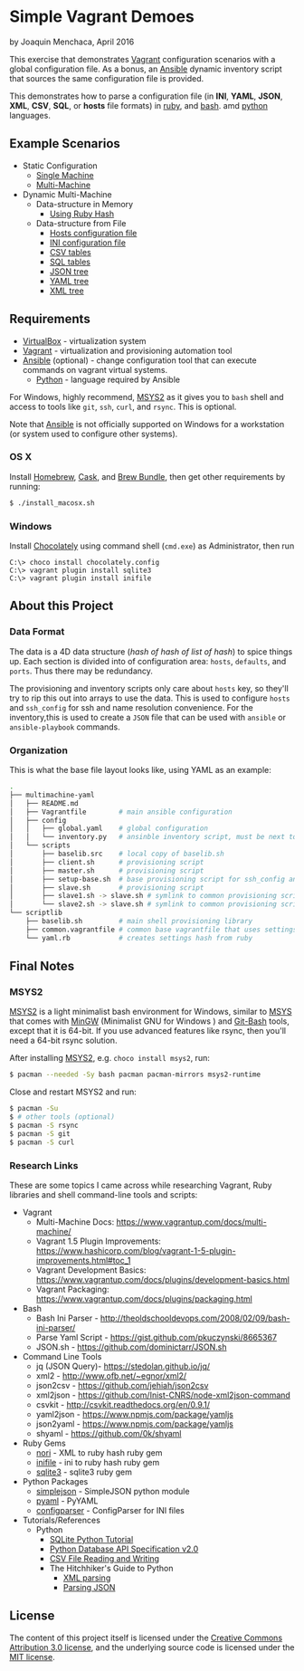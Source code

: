 # **Simple Vagrant Demoes**

by Joaquin Menchaca, April 2016

This exercise that demonstrates [Vagrant](https://www.vagrantup.com/) configuration scenarios with a global configuration file.  As a bonus, an [Ansible](https://www.ansible.com/) dynamic inventory script that sources the same configuration file is provided.

This demonstrates how to parse a configuration file (in **INI**, **YAML**, **JSON**, **XML**, **CSV**, **SQL**, or **hosts** file formats) in [ruby](https://www.ruby-lang.org/en/), and [bash](https://www.gnu.org/software/bash/). amd [python](https://www.python.org/) languages.

## **Example Scenarios**

- Static Configuration
    - [Single Machine](singlemachine/README.md)  
    - [Multi-Machine](multimachine/README.md)
- Dynamic Multi-Machine
     - Data-structure in Memory
        - [Using Ruby Hash](multimachine-mem/README.md)
     - Data-structure from File
        - [Hosts configuration file](multimachine-hosts/README.md)
        - [INI configuration file](multimachine-ini/README.md)
        - [CSV tables](multimachine-csv/README.md)
        - [SQL tables](multimachine-sql/README.md)
        - [JSON tree](multimachine-json/README.md)
        - [YAML tree](multimachine-yaml/README.md)
        - [XML tree](multimachine-xml/README.md)

## **Requirements**

* [VirtualBox](https://www.virtualbox.org/wiki/Downloads) - virtualization system
* [Vagrant](http://vagrantup.com/) - virtualization and provisioning automation tool
* [Ansible](https://www.ansible.com/) (optional) - change configuration tool that can execute commands on vagrant virtual systems.
   * [Python](https://www.python.org/) - language required by Ansible

For Windows, highly recommend, [MSYS2](https://msys2.github.io/) as it gives you to `bash` shell and access to tools like `git`, `ssh`, `curl`, and `rsync`.  This is optional.

Note that [Ansible](https://www.ansible.com/) is not officially supported on Windows for a workstation (or system used to configure other systems).

### **OS X**

Install [Homebrew](http://brew.sh/), [Cask](https://caskroom.github.io/), and [Brew Bundle](https://github.com/Homebrew/homebrew-bundle), then get other requirements by running:

```bash
$ ./install_macosx.sh
```

### **Windows**

Install [Chocolately](chocolately) using command shell (`cmd.exe`) as Administrator, then run

```batch
C:\> choco install chocolately.config
C:\> vagrant plugin install sqlite3
C:\> vagrant plugin install inifile
```

## **About this Project**

### **Data Format**

The data is a 4D data structure (*hash of hash of list of hash*) to spice things up.  Each section is divided into of configuration area: `hosts`, `defaults`, and `ports`.  Thus there may be redundancy.  

The provisioning and inventory scripts only care about `hosts` key, so they'll try to rip this out into arrays to use the data.  This is used to configure `hosts` and `ssh_config` for ssh and name resolution convenience.  For the inventory,this is used to create a `JSON` file that can be used with `ansible` or `ansible-playbook` commands.

### **Organization**

This is what the base file layout looks like, using YAML as an example:

```bash
.
├── multimachine-yaml
│   ├── README.md
│   ├── Vagrantfile        # main ansible configuration
│   ├── config
│   │   ├── global.yaml    # global configuration
│   │   └── inventory.py   # ansinble inventory script, must be next to config
│   └── scripts
│       ├── baselib.src    # local copy of baselib.sh
│       ├── client.sh      # provisioning script
│       ├── master.sh      # provisioning script
│       ├── setup-base.sh  # base provisioning script for ssh_config and hosts
│       ├── slave.sh       # provisioning script
│       ├── slave1.sh -> slave.sh # symlink to common provisioning script
│       └── slave2.sh -> slave.sh # symlink to common provisioning script
└── scriptlib
    ├── baselib.sh         # main shell provisioning library
    ├── common.vagrantfile # common base vagrantfile that uses settings hash
    └── yaml.rb            # creates settings hash from ruby
```

## **Final Notes**

### **MSYS2**

[MSYS2](https://msys2.github.io/) is a light minimalist bash environment for Windows, similar to [MSYS](http://www.mingw.org/wiki/msys) that comes with [MinGW](http://www.mingw.org/) (Minimalist GNU for Windows
) and [Git-Bash](https://git-for-windows.github.io/) tools, except that it is 64-bit.  If you use advanced features like rsync, then you'll need a 64-bit rsync solution.

After installing [MSYS2](https://msys2.github.io/), e.g. `choco install msys2`, run:

```bash
$ pacman --needed -Sy bash pacman pacman-mirrors msys2-runtime
```

Close and restart MSYS2 and run:

```bash
$ pacman -Su
$ # other tools (optional)
$ pacman -S rsync
$ pacman -S git
$ pacman -S curl
```

### **Research Links**

These are some topics I came across while researching Vagrant, Ruby libraries and shell command-line tools and scripts:

* Vagrant
    * Multi-Machine Docs: https://www.vagrantup.com/docs/multi-machine/
    * Vagrant 1.5 Plugin Improvements: https://www.hashicorp.com/blog/vagrant-1-5-plugin-improvements.html#toc_1
    * Vagrant Development Basics: https://www.vagrantup.com/docs/plugins/development-basics.html
    * Vagrant Packaging: https://www.vagrantup.com/docs/plugins/packaging.html
* Bash
    * Bash Ini Parser - http://theoldschooldevops.com/2008/02/09/bash-ini-parser/
    * Parse Yaml Script - https://gist.github.com/pkuczynski/8665367
    * JSON.sh - https://github.com/dominictarr/JSON.sh
* Command Line Tools
    * jq (JSON Query)- https://stedolan.github.io/jq/
    * xml2 - http://www.ofb.net/~egnor/xml2/
    * json2csv - https://github.com/jehiah/json2csv
    * xml2json - https://github.com/Inist-CNRS/node-xml2json-command
    * csvkit - http://csvkit.readthedocs.org/en/0.9.1/
    * yaml2json - https://www.npmjs.com/package/yamljs
    * json2yaml - https://www.npmjs.com/package/yamljs
    * shyaml - https://github.com/0k/shyaml
* Ruby Gems
    * [nori](https://rubygems.org/gems/nori/versions/2.6.0) - XML to ruby  hash ruby gem
    * [inifile](https://rubygems.org/gems/inifile) - ini to ruby hash ruby gem
    * [sqlite3](https://rubygems.org/gems/sqlite3) - sqlite3 ruby gem
* Python Packages
    * [simplejson](https://pypi.python.org/pypi/simplejson/) - SimpleJSON python module
    * [pyaml](https://pypi.python.org/pypi/pyaml/) - PyYAML
    * [configparser](https://pypi.python.org/pypi/configparser) - ConfigParser for INI files
* Tutorials/References
    * Python
       * [SQLite Python Tutorial](http://zetcode.com/db/sqlitepythontutorial/)
       * [Python Database API Specification v2.0](https://www.python.org/dev/peps/pep-0249/#cursor-methods)
       * [CSV File Reading and Writing](https://docs.python.org/2/library/csv.html)
       * The Hitchhiker's Guide to Python
          * [XML parsing](http://docs.python-guide.org/en/latest/scenarios/xml/)
          * [Parsing JSON](http://docs.python-guide.org/en/latest/scenarios/json/)


## **License**

The content of this project itself is licensed under the [Creative Commons Attribution 3.0 license](http://creativecommons.org/licenses/by/3.0/us/deed.en_US), and the underlying source code is licensed under the [MIT license](http://opensource.org/licenses/mit-license.php).
